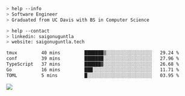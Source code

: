 ```bash
> help --info
> Software Engineer
> Graduated from UC Davis with BS in Computer Science
```

```bash
> help --contact
> linkedin: saigonuguntla
> website: saigonuguntla.tech
```

<!--START_SECTION:waka-->

```txt
tmux         40 mins         ███████▒░░░░░░░░░░░░░░░░░   29.24 %
conf         39 mins         ███████░░░░░░░░░░░░░░░░░░   27.96 %
TypeScript   37 mins         ██████▓░░░░░░░░░░░░░░░░░░   26.68 %
Go           16 mins         ███░░░░░░░░░░░░░░░░░░░░░░   11.71 %
TOML         5 mins          █░░░░░░░░░░░░░░░░░░░░░░░░   03.95 %
```

<!--END_SECTION:waka-->

![](https://komarev.com/ghpvc/?username=saigonu&color=6A8AFF)

